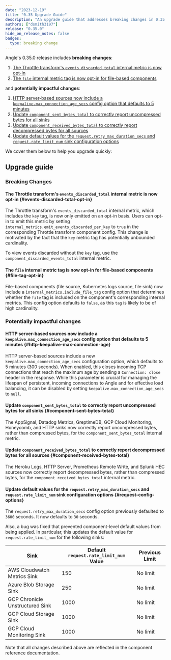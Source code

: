 ```yaml
---
date: "2023-12-19"
title: "0.35 Upgrade Guide"
description: "An upgrade guide that addresses breaking changes in 0.35.0"
authors: ["dsmith3197"]
release: "0.35.0"
hide_on_release_notes: false
badges:
  type: breaking change
---
```


Angle's 0.35.0 release includes **breaking changes**:

1. [The Throttle transform's `events_discarded_total` internal metric is now opt-in](#events-discarded-total-opt-in)
1. [The `file` internal metric tag is now opt-in for file-based components](#file-tag-opt-in)

and **potentially impactful changes**:

1. [HTTP server-based sources now include a `keepalive.max_connection_age_secs` config option that defaults to 5 minutes](#http-keepalive-max-connection-age)
1. [Update `component_sent_bytes_total` to correctly report uncompressed bytes for all sinks](#component-sent-bytes-total)
1. [Update `component_received_bytes_total` to correctly report decompressed bytes for all sources](#component-received-bytes-total)
1. [Update default values for the `request.retry_max_duration_secs` and `request.rate_limit_num` sink configuration options](#request-config-options)

We cover them below to help you upgrade quickly:

## Upgrade guide

### Breaking Changes

#### The Throttle transform's `events_discarded_total` internal metric is now opt-in {#events-discarded-total-opt-in}

The Throttle transform's `events_discarded_total` internal metric, which includes the `key` tag, is now only emitted on
an opt-in basis. Users can opt-in to emit this metric by setting `internal_metrics.emit_events_discarded_per_key` to `true`
in the corresponding Throttle transform component config. This change is motivated by the fact that the `key` metric tag has
potentially unbounded cardinality.

To view events discarded without the `key` tag, use the `component_discarded_events_total` internal metric.

#### The `file` internal metric tag is now opt-in for file-based components {#file-tag-opt-in}

File-based components (file source, Kubernetes logs source, file sink) now include a
`internal_metrics.include_file_tag` config option that determines whether the `file` tag is included on the
component's corresponding internal metrics. This config option defaults to `false`, as this `tag` is likely to
be of high cardinality.

### Potentially impactful changes

#### HTTP server-based sources now include a `keepalive.max_connection_age_secs` config option that defaults to 5 minutes {#http-keepalive-max-connection-age}

HTTP server-based sources include a new `keepalive.max_connection_age_secs` configuration option, which defaults to 5 minutes (300 seconds).
When enabled, this closes incoming TCP connections that reach the maximum age by sending a `Connection: close` header in the response.
While this parameter is crucial for managing the lifespan of persistent, incoming connections to Angle and for effective load balancing, it
can be disabled by setting `keepalive.max_connection_age_secs` to `null`.

#### Update `component_sent_bytes_total` to correctly report uncompressed bytes for all sinks {#component-sent-bytes-total}

The AppSignal, Datadog Metrics, GreptimeDB, GCP Cloud Monitoring, Honeycomb, and HTTP sinks now correctly
report uncompressed bytes, rather than compressed bytes, for the `component_sent_bytes_total` internal metric.

#### Update `component_received_bytes_total` to correctly report decompressed bytes for all sources {#component-received-bytes-total}

The Heroku Logs, HTTP Server, Prometheus Remote Write, and Splunk HEC sources now correctly report decompressed bytes,
rather than compressed bytes, for the `component_received_bytes_total` internal metric.

#### Update default values for the `request.retry_max_duration_secs` and `request.rate_limit_num` sink configuration options {#request-config-options}

The `request.retry_max_duration_secs` config option previously defaulted to `3600` seconds. It now defaults to `30` seconds.

Also, a bug was fixed that prevented component-level default values from being applied. In particular, this updates the default value
for `request.rate_limit_num` for the following sinks:

| Sink                           | Default `request.rate_limit_num` Value | Previous Limit |
|--------------------------------|----------------------------------------|----------------|
| AWS Cloudwatch Metrics Sink    | 150                                    | No limit       |
| Azure Blob Storage Sink        | 250                                    | No limit       |
| GCP Chronicle Unstructured Sink| 1000                                   | No limit       |
| GCP Cloud Storage Sink         | 1000                                   | No limit       |
| GCP Cloud Monitoring Sink      | 1000                                   | No limit       |

Note that all changes described above are reflected in the component reference documentation.
